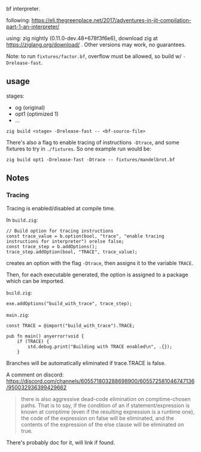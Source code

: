 bf interpreter.

following: https://eli.thegreenplace.net/2017/adventures-in-jit-compilation-part-1-an-interpreter/

using: zig nightly (0.11.0-dev.48+678f3f6e6), download zig at https://ziglang.org/download/ . Other versions may work, no guarantees.

Note: to run `fixtures/factor.bf`, overflow must be allowed, so build w/ `-Drelease-fast`.

## usage

stages:
- og (original)
- opt1 (optimized 1)
- ...

```
zig build <stage> -Drelease-fast -- <bf-source-file>
```

There's also a flag to enable tracing of instructions `-Dtrace`, and some fixtures to try in `./fixtures`. So one example run would be:

```
zig build opt1 -Drelease-fast -Dtrace -- fixtures/mandelbrot.bf
```

## Notes

### Tracing

Tracing is enabled/disabled at compile time.

In `build.zig`:

```zig
// Build option for tracing instructions
const trace_value = b.option(bool, "trace", "enable tracing instructions for interpreter") orelse false;
const trace_step = b.addOptions();
trace_step.addOption(bool, "TRACE", trace_value);
```

creates an option with the flag `-Dtrace`, then assigns it to the variable `TRACE`.

Then, for each executable generated, the option is assigned to a package which can be imported.

`build.zig`:
```zig
exe.addOptions("build_with_trace", trace_step);
```

`main.zig`:
```zig
const TRACE = @import("build_with_trace").TRACE;

pub fn main() anyerror!void {
    if (TRACE) {
        std.debug.print("Building with TRACE enabled\n", .{});
    }
```
Branches will be automatically eliminated if trace.TRACE is false.

A comment on discord:
https://discord.com/channels/605571803288698900/605572581046747136/950032936399429662

>there is also aggressive dead-code elimination on comptime-chosen paths. That is to say, if the condition of an if statement/expression is known at comptime (even if the resulting expression is a runtime one), the code of the expression on false will be eliminated, and the contents of the expression of the else clause will be eliminated on true.

There's probably doc for it, will link if found.
